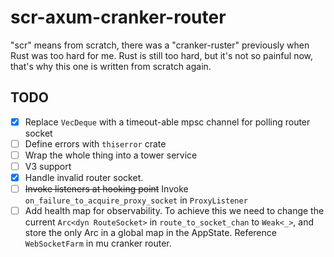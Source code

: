 # scr-axum-cranker-router

"scr" means from scratch, there was a "cranker-ruster" previously when Rust was too hard for me. Rust is still too hard,
but it's not so painful now, that's why this one is written from scratch again.

## TODO
* [x] Replace `VecDeque` with a timeout-able mpsc channel for polling router socket
* [ ] Define errors with `thiserror` crate
* [ ] Wrap the whole thing into a tower service
* [ ] V3 support
* [x] Handle invalid router socket.
* [ ] ~~Invoke listeners at hooking point~~ Invoke `on_failure_to_acquire_proxy_socket` in `ProxyListener`
* [ ] Add health map for observability. To achieve this we need to change the current `Arc<dyn RouteSocket>` in 
`route_to_socket_chan` to `Weak<_>`, and store the only Arc in a global map in the AppState. Reference `WebSocketFarm`
in mu cranker router.
